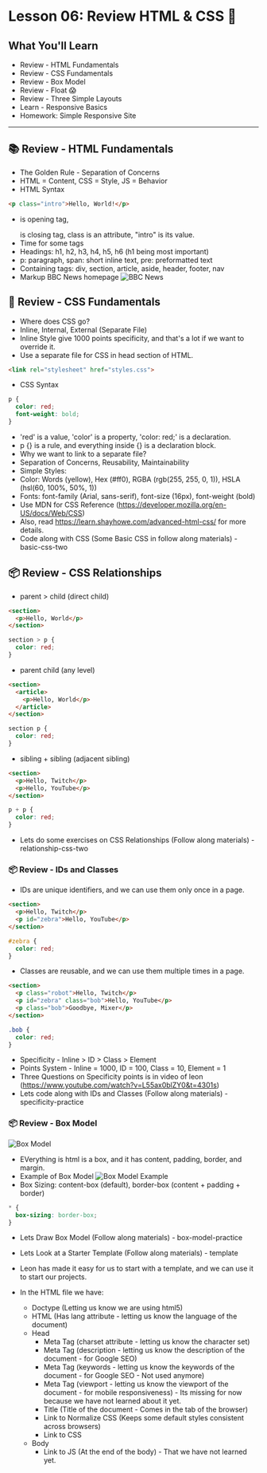 # Lesson 06: Review HTML & CSS 🚀

## **What You'll Learn**
- Review - HTML Fundamentals
- Review - CSS Fundamentals
- Review - Box Model
- Review - Float 😱
- Review - Three Simple Layouts
- Learn - Responsive Basics
- Homework: Simple Responsive Site

---

## 📚 **Review - HTML Fundamentals**
- The Golden Rule - Separation of Concerns
- HTML = Content, CSS = Style, JS = Behavior
- HTML Syntax
```html
<p class="intro">Hello, World!</p>
```
- <p> is opening tag, </p> is closing tag, class is an attribute, "intro" is its value.
- Time for some tags
- Headings: h1, h2, h3, h4, h5, h6 (h1 being most important)
- p: paragraph, span: short inline text, pre: preformatted text
- Containing tags: div, section, article, aside, header, footer, nav
- Markup BBC News homepage
![BBC News](./bbc.png)

## 🎨 **Review - CSS Fundamentals**
- Where does CSS go?
- Inline, Internal, External (Separate File)
- Inline Style give 1000 points specificity, and that's a lot if we want to override it.
- Use a separate file for CSS in head section of HTML.
```html
<link rel="stylesheet" href="styles.css">
```
- CSS Syntax
```css
p {
  color: red;
  font-weight: bold;
}
```
- 'red' is a value, 'color' is a property, 'color: red;' is a declaration.
- p {} is a rule, and everything inside {} is a declaration block.
- Why we want to link to a separate file?
- Separation of Concerns, Reusability, Maintainability
- Simple Styles:
- Color: Words (yellow), Hex (#ff0), RGBA (rgb(255, 255, 0, 1)), HSLA (hsl(60, 100%, 50%, 1))
- Fonts: font-family (Arial, sans-serif), font-size (16px), font-weight (bold)
- Use MDN for CSS Reference (https://developer.mozilla.org/en-US/docs/Web/CSS)
- Also, read https://learn.shayhowe.com/advanced-html-css/ for more details.
- Code along with CSS (Some Basic CSS in follow along materials) - basic-css-two

## 📦 **Review - CSS Relationships**
- parent > child (direct child)
```html
<section>
  <p>Hello, World</p>
</section>
```
```css
section > p {
  color: red;
}
```

- parent child (any level)
```html
<section>
  <article>
    <p>Hello, World</p>
  </article>
</section>
```
```css
section p {
  color: red;
}
```

- sibling + sibling (adjacent sibling)
```html
<section>
  <p>Hello, Twitch</p>
  <p>Hello, YouTube</p>
</section>
```
```css
p + p {
  color: red;
}
```

- Lets do some exercises on CSS Relationships (Follow along materials) - relationship-css-two

### 📦 **Review - IDs and Classes**
- IDs are unique identifiers, and we can use them only once in a page.
```html
<section>
  <p>Hello, Twitch</p>
  <p id="zebra">Hello, YouTube</p>
</section>
```
```css
#zebra {
  color: red;
}
```

- Classes are reusable, and we can use them multiple times in a page.
```html
<section>
  <p class="robot">Hello, Twitch</p>
  <p id="zebra" class="bob">Hello, YouTube</p>
  <p class="bob">Goodbye, Mixer</p>
</section>
```
```css
.bob {
  color: red;
}
```

- Specificity - Inline > ID > Class > Element
- Points System - Inline = 1000, ID = 100, Class = 10, Element = 1
- Three Questions on Specificity points is in video of leon (https://www.youtube.com/watch?v=L55ax0blZY0&t=4301s)
- Lets code along with IDs and Classes (Follow along materials) - specificity-practice

### 📦 **Review - Box Model**
![Box Model](./box-model.png)
- EVerything is html is a box, and it has content, padding, border, and margin.
- Example of Box Model
![Box Model Example](./box-model-example.png)
- Box Sizing: content-box (default), border-box (content + padding + border)
```css
* {
  box-sizing: border-box;
}
```
- Lets Draw Box Model (Follow along materials) - box-model-practice

- Lets Look at a Starter Template (Follow along materials) - template
- Leon has made it easy for us to start with a template, and we can use it to start our projects.
- In the HTML file we have:
  - Doctype (Letting us know we are using html5)
  - HTML (Has lang attribute - letting us know the language of the document)
  - Head
    - Meta Tag (charset attribute - letting us know the character set)
    - Meta Tag (description - letting us know the description of the document - for Google SEO)
    - Meta Tag (keywords - letting us know the keywords of the document - for Google SEO - Not used anymore)
    - Meta Tag (viewport - letting us know the viewport of the document - for mobile responsiveness) - Its missing for now because we have not learned about it yet.
    - Title (Title of the document - Comes in the tab of the browser)
    - Link to Normalize CSS (Keeps some default styles consistent across browsers)
    - Link to CSS
  - Body
    - Link to JS (At the end of the body) - That we have not learned yet.
